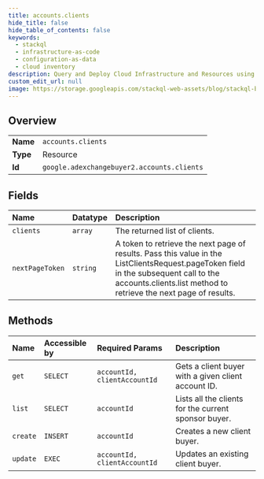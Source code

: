 ```yaml
---
title: accounts.clients
hide_title: false
hide_table_of_contents: false
keywords:
  - stackql
  - infrastructure-as-code
  - configuration-as-data
  - cloud inventory
description: Query and Deploy Cloud Infrastructure and Resources using SQL
custom_edit_url: null
image: https://storage.googleapis.com/stackql-web-assets/blog/stackql-blog-post-featured-image.png
---
```

  
    

## Overview
<table><tbody>
<tr><td><b>Name</b></td><td><code>accounts.clients</code></td></tr>
<tr><td><b>Type</b></td><td>Resource</td></tr>
<tr><td><b>Id</b></td><td><code>google.adexchangebuyer2.accounts.clients</code></td></tr>
</tbody></table>

## Fields
| Name | Datatype | Description |
|:-----|:---------|:------------|
| `clients` | `array` | The returned list of clients. |
| `nextPageToken` | `string` | A token to retrieve the next page of results. Pass this value in the ListClientsRequest.pageToken field in the subsequent call to the accounts.clients.list method to retrieve the next page of results. |
## Methods
| Name | Accessible by | Required Params | Description |
|:-----|:--------------|:----------------|:------------|
| `get` | `SELECT` | `accountId, clientAccountId` | Gets a client buyer with a given client account ID. |
| `list` | `SELECT` | `accountId` | Lists all the clients for the current sponsor buyer. |
| `create` | `INSERT` | `accountId` | Creates a new client buyer. |
| `update` | `EXEC` | `accountId, clientAccountId` | Updates an existing client buyer. |
